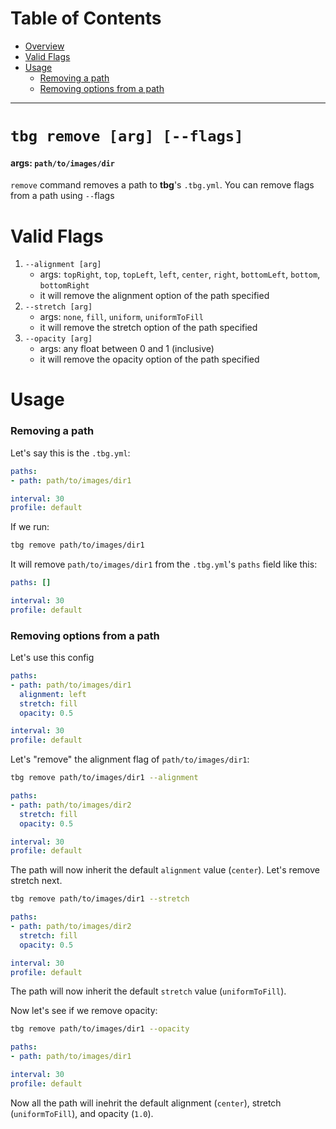 # Table of Contents
- [Overview](#tbg-remove-[arg])
- [Valid Flags](#valid-flags)
- [Usage](#usage)
    - [Removing a path](#removing-a-path)
    - [Removing options from a path](#removing-options-from-a-path)
---

# `tbg remove [arg] [--flags]`
#### args: `path/to/images/dir`
`remove` command removes a path to **tbg**'s `.tbg.yml`.
You can remove flags from a path using `--`flags

# Valid Flags
1. `--alignment [arg]`
    - args: `topRight`, `top`, `topLeft`, `left`, `center`, `right`, `bottomLeft`, `bottom`, `bottomRight`
    - it will remove the alignment option of the path specified
2. `--stretch [arg]`
    - args: `none`, `fill`, `uniform`, `uniformToFill`
    - it will remove the stretch option of the path specified
3. `--opacity [arg]`
    - args: any float between 0 and 1 (inclusive)
    - it will remove the opacity option of the path specified

# Usage
### Removing a path
Let's say this is the `.tbg.yml`:
```yml
paths:
- path: path/to/images/dir1

interval: 30
profile: default
```
If we run:
```bash
tbg remove path/to/images/dir1
```
It will remove `path/to/images/dir1` from the `.tbg.yml`'s `paths`
field like this:
```yml
paths: []

interval: 30
profile: default
```
### Removing options from a path
Let's use this config
```yml
paths:
- path: path/to/images/dir1
  alignment: left
  stretch: fill
  opacity: 0.5

interval: 30
profile: default
```
Let's "remove" the alignment flag of `path/to/images/dir1`:
```bash
tbg remove path/to/images/dir1 --alignment
```
```yml
paths:
- path: path/to/images/dir2 
  stretch: fill
  opacity: 0.5

interval: 30
profile: default
```
The path will now inherit the default `alignment` value (`center`).
Let's remove stretch next.
```bash
tbg remove path/to/images/dir1 --stretch
```
```yml
paths:
- path: path/to/images/dir2 
  stretch: fill
  opacity: 0.5

interval: 30
profile: default
```
The path will now inherit the default `stretch` value (`uniformToFill`).

Now let's see if we remove opacity:
```bash
tbg remove path/to/images/dir1 --opacity
```
```yml
paths:
- path: path/to/images/dir1

interval: 30
profile: default
```
Now all the path will inehrit the default alignment (`center`), stretch
(`uniformToFill`), and opacity (`1.0`).

